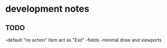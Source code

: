 # development notes

## TODO

-default "no action" item act as "Exit"
-fields
-minimal draw and viewports
